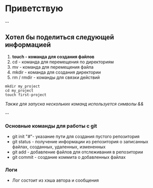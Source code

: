 # Приветствую


--


## Хотел бы поделиться следующей информацией


1. **touch - команда для создания файлов**
2. cd - команда для перемещения по директориям
3. mv - команда для перемещения файла
4. mkdir - команда для создания директории
5. rm / rmdir - команды для связки действий


```
mkdir my_project
cd my_project
touch first-project
```

*Также для запуска нескольких команд используется символы &&*


--


### Основные команды для работы с git


- git init "#"- указание пути для создания пустого репозитория
- git status - получение информации из репозитория о записанных файлах, созданных, удаленных, измененных
- git add - добавление файлов для отслеживания в репозитории
- git commit - создание коммита о добавленных файлах

### Логи


- Лог состоит из хэша автора и сообщения
